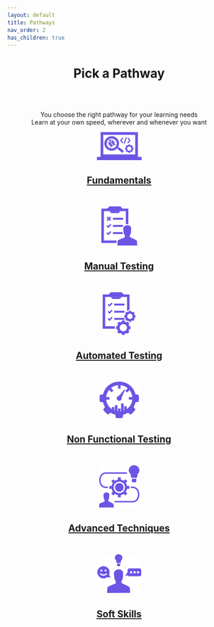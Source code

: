 ```yaml
---
layout: default
title: Pathways
nav_order: 2
has_children: true
---
```


<p align="center">
    <h1 align="center">Pick a Pathway</h1>
    <br><br>
    <p align="center">You choose the right pathway for your learning needs<br>Learn at your own speed, wherever and whenever you want</p>
    <p align="center"><a href="./fundamentals/index-fundamentals.md"><img src="/docs/assets/images/IconPathFundamentals.png" alt="Fundamentals learing path icon and link"><a/>
    <h2 align="center"><a href="./fundamentals/index-fundamentals.md">Fundamentals<a/>
    <br><br>
    <p align="center"><a href="./manual-testing/index-manual-testing.md"><img src="/docs/assets/images/IconPathManual.png" alt="Manual testing learing path icon and link"><a/>
    <h2 align="center"><a href="./manual-testing/index-manual-testing.md">Manual Testing<a/>
    <br><br>
    <p align="center"><a href="./automated-testing/index-automated-testing.md"><img src="/docs/assets/images/IconPathAutomated.png" alt="Automated testing learing path icon and link"><a/>
    <h2 align="center"><a href="./automated-testing/index-automated-testing.md">Automated Testing<a/>
    <br><br>
    <p align="center"><a href="./non-functional/index-non-functional.md"><img src="/docs/assets/images/IconPathNonFunctional.png" alt="Non functional testing learing path icon and link"><a/>
    <h2 align="center"><a href="./non-functional/index-automated-testing.md">Non Functional Testing<a/>
    <br><br>
    <p align="center"><a href="./advanced/index-advanced.md"><img src="/docs/assets/images/IconPathAdvanced.png" alt="Advanced techniques learing path icon and link"><a/>
    <h2 align="center"><a href="./advanced/index-advanced.md">Advanced Techniques<a/>
    <br><br>
    <p align="center"><a href="./soft-skills/index-soft-skills.md"><img src="/docs/assets/images/IconPathSoftSkills.png" alt="Soft skills learing path icon and link"><a/>
    <h2 align="center"><a href="./soft-skills/index-soft-skills.md">Soft Skills<a/>
    <br><br>
</p>
